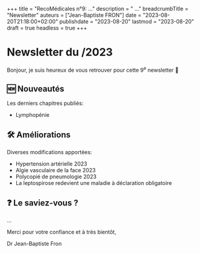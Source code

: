 +++
title = "RecoMédicales n°9:  ..."
description = " ..."
breadcrumbTitle = "Newsletter"
auteurs = ["Jean-Baptiste FRON"]
date = "2023-08-20T21:18:00+02:00"
publishdate = "2023-08-20"
lastmod = "2023-08-20"
draft = true
headless = true
+++

# Newsletter du /2023

Bonjour, je suis heureux de vous retrouver pour cette 9<sup>e</sup> newsletter 📰

## 🆕 Nouveautés

Les derniers chapitres publiés:

- Lymphopénie

## 🛠️ Améliorations

Diverses modifications apportées:

- Hypertension artérielle 2023
- Algie vasculaire de la face 2023
- Polycopié de pneumologie 2023
- La leptospirose redevient une maladie à déclaration obligatoire

## ❓ Le saviez-vous ?

...

Merci pour votre confiance et à très bientôt,

Dr Jean-Baptiste Fron
